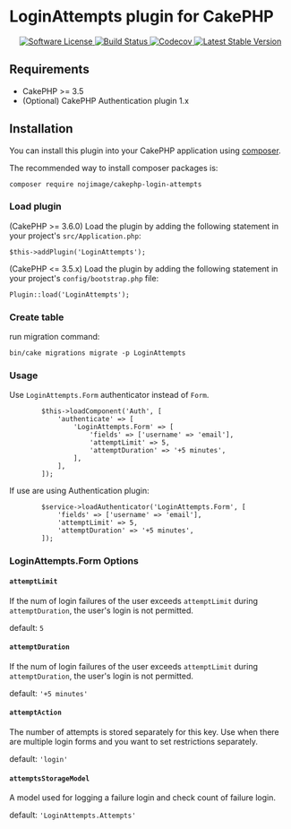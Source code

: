 # LoginAttempts plugin for CakePHP

<p align="center">
    <a href="LICENSE.txt" target="_blank">
        <img alt="Software License" src="https://img.shields.io/badge/license-MIT-brightgreen.svg?style=flat-square">
    </a>
    <a href="https://travis-ci.org/nojimage/cakephp-login-attempts" target="_blank">
        <img alt="Build Status" src="https://img.shields.io/github/actions/workflow/status/nojimage/cakephp-login-attempts/ci.yml?style=flat-square&branch=cake3">
    </a>
    <a href="https://codecov.io/gh/nojimage/cakephp-login-attempts" target="_blank">
        <img alt="Codecov" src="https://img.shields.io/codecov/c/github/nojimage/cakephp-login-attempts.svg?style=flat-square">
    </a>
    <a href="https://packagist.org/packages/nojimage/cakephp-login-attempts" target="_blank">
        <img alt="Latest Stable Version" src="https://img.shields.io/packagist/v/nojimage/cakephp-login-attempts.svg?style=flat-square">
    </a>
</p>

## Requirements

- CakePHP >= 3.5
- (Optional) CakePHP Authentication plugin 1.x

## Installation

You can install this plugin into your CakePHP application using [composer](http://getcomposer.org).

The recommended way to install composer packages is:

```
composer require nojimage/cakephp-login-attempts
```

### Load plugin

(CakePHP >= 3.6.0) Load the plugin by adding the following statement in your project's `src/Application.php`:

```
$this->addPlugin('LoginAttempts');
```

(CakePHP <= 3.5.x) Load the plugin by adding the following statement in your project's `config/bootstrap.php` file:

```
Plugin::load('LoginAttempts');
```

### Create table

run migration command:

```
bin/cake migrations migrate -p LoginAttempts
```

### Usage

Use `LoginAttempts.Form` authenticator instead of `Form`.

```
        $this->loadComponent('Auth', [
            'authenticate' => [
                'LoginAttempts.Form' => [
                    'fields' => ['username' => 'email'],
                    'attemptLimit' => 5,
                    'attemptDuration' => '+5 minutes',
                ],
            ],
        ]);
```

If use are using Authentication plugin:

```
        $service->loadAuthenticator('LoginAttempts.Form', [
            'fields' => ['username' => 'email'],
            'attemptLimit' => 5,
            'attemptDuration' => '+5 minutes',
        ]);
```

### LoginAttempts.Form Options

#### `attemptLimit`

If the num of login failures of the user exceeds `attemptLimit` during `attemptDuration`,
the user's login is not permitted.

default: `5`

#### `attemptDuration`

If the num of login failures of the user exceeds `attemptLimit` during `attemptDuration`,
the user's login is not permitted.

default: `'+5 minutes'`

#### `attemptAction`

The number of attempts is stored separately for this key.
Use when there are multiple login forms and you want to set restrictions separately.

default: `'login'`

#### `attemptsStorageModel`

A model used for logging a failure login and check count of failure login.

default: `'LoginAttempts.Attempts'`
